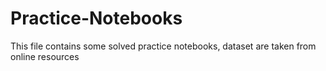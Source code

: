 # Practice-Notebooks
This file contains some solved practice notebooks, dataset are taken from online resources 
